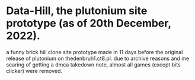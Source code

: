 #  Data-Hill, the plutonium site prototype (as of 20th December, 2022).
a funny brick hill clone site prototype made in 11 days before the original release of plutonium on thedenbruh1.ct8.pl.
due to archive reasons and me scaring of getting a dmca takedown note, almost all games (except bits clicker) were removed.
